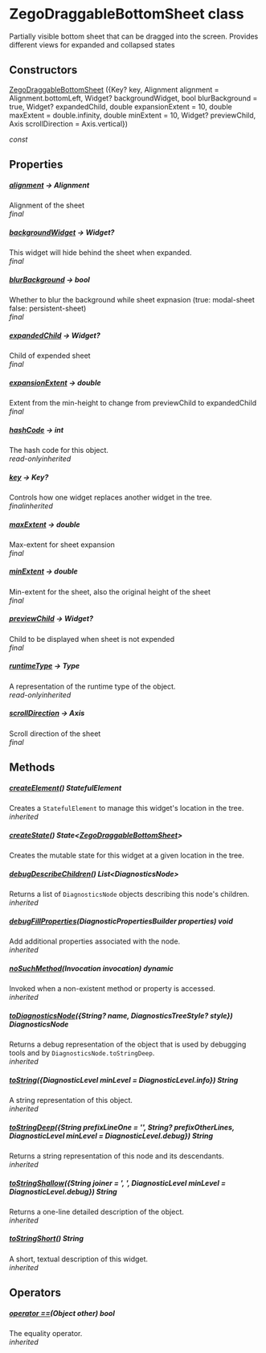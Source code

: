 


# ZegoDraggableBottomSheet class









<p>Partially visible bottom sheet that can be dragged into the screen. Provides different views for expanded and collapsed states</p>




## Constructors

[ZegoDraggableBottomSheet](../zego_uikit_prebuilt_live_audio_room/ZegoDraggableBottomSheet/ZegoDraggableBottomSheet.md) ({Key? key, Alignment alignment = Alignment.bottomLeft, Widget? backgroundWidget, bool blurBackground = true, Widget? expandedChild, double expansionExtent = 10, double maxExtent = double.infinity, double minExtent = 10, Widget? previewChild, Axis scrollDirection = Axis.vertical})

  _const_ 


## Properties

##### [alignment](../zego_uikit_prebuilt_live_audio_room/ZegoDraggableBottomSheet/alignment.md) &#8594; Alignment



Alignment of the sheet  
_<span class="feature">final</span>_



##### [backgroundWidget](../zego_uikit_prebuilt_live_audio_room/ZegoDraggableBottomSheet/backgroundWidget.md) &#8594; Widget?



This widget will hide behind the sheet when expanded.  
_<span class="feature">final</span>_



##### [blurBackground](../zego_uikit_prebuilt_live_audio_room/ZegoDraggableBottomSheet/blurBackground.md) &#8594; bool



Whether to blur the background while sheet expnasion (true: modal-sheet false: persistent-sheet)  
_<span class="feature">final</span>_



##### [expandedChild](../zego_uikit_prebuilt_live_audio_room/ZegoDraggableBottomSheet/expandedChild.md) &#8594; Widget?



Child of expended sheet  
_<span class="feature">final</span>_



##### [expansionExtent](../zego_uikit_prebuilt_live_audio_room/ZegoDraggableBottomSheet/expansionExtent.md) &#8594; double



Extent from the min-height to change from previewChild to expandedChild  
_<span class="feature">final</span>_



##### [hashCode](../zego_uikit_prebuilt_live_audio_room/ZegoDraggableBottomSheet/hashCode.md) &#8594; int



The hash code for this object.  
_<span class="feature">read-only</span><span class="feature">inherited</span>_



##### [key](../zego_uikit_prebuilt_live_audio_room/ZegoDraggableBottomSheet/key.md) &#8594; Key?



Controls how one widget replaces another widget in the tree.  
_<span class="feature">final</span><span class="feature">inherited</span>_



##### [maxExtent](../zego_uikit_prebuilt_live_audio_room/ZegoDraggableBottomSheet/maxExtent.md) &#8594; double



Max-extent for sheet expansion  
_<span class="feature">final</span>_



##### [minExtent](../zego_uikit_prebuilt_live_audio_room/ZegoDraggableBottomSheet/minExtent.md) &#8594; double



Min-extent for the sheet, also the original height of the sheet  
_<span class="feature">final</span>_



##### [previewChild](../zego_uikit_prebuilt_live_audio_room/ZegoDraggableBottomSheet/previewChild.md) &#8594; Widget?



Child to be displayed when sheet is not expended  
_<span class="feature">final</span>_



##### [runtimeType](../zego_uikit_prebuilt_live_audio_room/ZegoDraggableBottomSheet/runtimeType.md) &#8594; Type



A representation of the runtime type of the object.  
_<span class="feature">read-only</span><span class="feature">inherited</span>_



##### [scrollDirection](../zego_uikit_prebuilt_live_audio_room/ZegoDraggableBottomSheet/scrollDirection.md) &#8594; Axis



Scroll direction of the sheet  
_<span class="feature">final</span>_





## Methods

##### [createElement](../zego_uikit_prebuilt_live_audio_room/ZegoDraggableBottomSheet/createElement.md)() StatefulElement



Creates a <code>StatefulElement</code> to manage this widget's location in the tree.  
_<span class="feature">inherited</span>_



##### [createState](../zego_uikit_prebuilt_live_audio_room/ZegoDraggableBottomSheet/createState.md)() State&lt;[ZegoDraggableBottomSheet](../zego_uikit_prebuilt_live_audio_room/ZegoDraggableBottomSheet-class.md)>



Creates the mutable state for this widget at a given location in the tree.  




##### [debugDescribeChildren](../zego_uikit_prebuilt_live_audio_room/ZegoDraggableBottomSheet/debugDescribeChildren.md)() List&lt;DiagnosticsNode>



Returns a list of <code>DiagnosticsNode</code> objects describing this node's
children.  
_<span class="feature">inherited</span>_



##### [debugFillProperties](../zego_uikit_prebuilt_live_audio_room/ZegoDraggableBottomSheet/debugFillProperties.md)(DiagnosticPropertiesBuilder properties) void



Add additional properties associated with the node.  
_<span class="feature">inherited</span>_



##### [noSuchMethod](../zego_uikit_prebuilt_live_audio_room/ZegoDraggableBottomSheet/noSuchMethod.md)(Invocation invocation) dynamic



Invoked when a non-existent method or property is accessed.  
_<span class="feature">inherited</span>_



##### [toDiagnosticsNode](../zego_uikit_prebuilt_live_audio_room/ZegoDraggableBottomSheet/toDiagnosticsNode.md)({String? name, DiagnosticsTreeStyle? style}) DiagnosticsNode



Returns a debug representation of the object that is used by debugging
tools and by <code>DiagnosticsNode.toStringDeep</code>.  
_<span class="feature">inherited</span>_



##### [toString](../zego_uikit_prebuilt_live_audio_room/ZegoDraggableBottomSheet/toString.md)({DiagnosticLevel minLevel = DiagnosticLevel.info}) String



A string representation of this object.  
_<span class="feature">inherited</span>_



##### [toStringDeep](../zego_uikit_prebuilt_live_audio_room/ZegoDraggableBottomSheet/toStringDeep.md)({String prefixLineOne = '', String? prefixOtherLines, DiagnosticLevel minLevel = DiagnosticLevel.debug}) String



Returns a string representation of this node and its descendants.  
_<span class="feature">inherited</span>_



##### [toStringShallow](../zego_uikit_prebuilt_live_audio_room/ZegoDraggableBottomSheet/toStringShallow.md)({String joiner = ', ', DiagnosticLevel minLevel = DiagnosticLevel.debug}) String



Returns a one-line detailed description of the object.  
_<span class="feature">inherited</span>_



##### [toStringShort](../zego_uikit_prebuilt_live_audio_room/ZegoDraggableBottomSheet/toStringShort.md)() String



A short, textual description of this widget.  
_<span class="feature">inherited</span>_





## Operators

##### [operator ==](../zego_uikit_prebuilt_live_audio_room/ZegoDraggableBottomSheet/operator_equals.md)(Object other) bool



The equality operator.  
_<span class="feature">inherited</span>_















